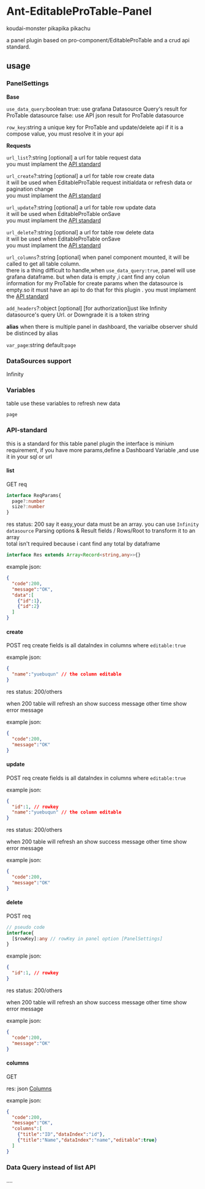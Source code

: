 <!-- This README file is going to be the one displayed on the Grafana.com website for your plugin. Uncomment and replace the content here before publishing.

Remove any remaining comments before publishing as these may be displayed on Grafana.com -->

# Ant-EditableProTable-Panel

koudai-monster pikapika pikachu

a panel plugin based on pro-component/EditableProTable and a crud api standard.

## usage

### PanelSettings

**Base**

```use_data_query```:boolean
true: use grafana Datasource Query‘s result for ProTable datasource
false: use API json result for ProTable datasource

```row_key```:string
a unique key for ProTable and update/delete api
if it is a compose value, you must resolve it in your api

**Requests**

```url_list```?:string [optional]
a url for table request data  
you must implament the [API standard](#api-standard)

```url_create```?:string [optional]
a url for table row create data  
it will be used when EditableProTable request initialdata or refresh data or pagination change  
you must implament the [API standard](#api-standard)

```url_update```?:string [optional]
a url for table row update data  
it will be used when EditableProTable onSave  
you must implament the [API standard](#api-standard)

```url_delete```?:string [optional]
a url for table row delete data  
it will be used when EditableProTable onSave  
you must implament the [API standard](#api-standard)

```url_columns```?:string [optional]
when panel component mounted, it will be called to get all table column.  
there is a thing difficult to handle,when ```use_data_query:true```, panel will use grafana dataframe. but when data is empty ,i cant find any colun information for my ProTable for create params when the datasource is empty.so it must have an api to do that for this plugin .
you must implament the [API standard](#api-standard)

```add_headers```?:object [optional]
[for authorization]just like Infinity datasource's query Url. or Downgrade it is a token string

**alias**
when there is multiple panel in dashboard, the varialbe observer shuld be distinced by alias

```var_page```:string default:```page```

### DataSources support

Infinity

### Variables

table use these variables to refresh new data

```page```

### API-standard

this is a standard for this table panel plugin
the interface is minium requirement, if you have more params,define a Dashboard Variable ,and use it in your sql or url

#### list

GET
req

```ts
interface ReqParams{
  page?:number
  size?:number
}
```

res
status: 200
say it easy,your data must be an array.
you can use ```Infinity datasource```  Parsing options & Result fields / Rows/Root  to transform it to an array  
total isn't required because i cant find any total by dataframe

```ts
interface Res extends Array<Record<string,any>>{}
```

example json:

```json
{
  "code":200,
  "message":"OK",
  "data":[
    {"id":1},
    {"id":2}
  ]
}
```

#### create

POST
req
create fields is all dataIndex in columns where ```editable:true```

example json:

```json
{
  "name":"yuebuqun" // the column editable
}
```

res
status: 200/others

when 200 table will refresh an show success message
other time show error message

example json: 

```json
{
  "code":200,
  "message":"OK"
}
```

#### update

POST
req
create fields is all dataIndex in columns where ```editable:true```

example json:

```json
{
  "id":1, // rowkey
  "name":"yuebuqun" // the column editable
}
```

res
status: 200/others

when 200 table will refresh an show success message
other time show error message

example json:

```json
{
  "code":200,
  "message":"OK"
}
```

#### delete

POST
req

``` ts
// pseudo code
interface{
  [$rowKey]:any // rowKey in panel option [PanelSettings]
}
```

example json:

```json
{
  "id":1, // rowkey
}
```

res
status: 200/others

when 200 table will refresh an show success message
other time show error message

example json: 

```json
{
  "code":200,
  "message":"OK"
}
```

#### columns

GET

res: json
[Columns](https://procomponents.ant.design/components/table#columns-%E5%88%97%E5%AE%9A%E4%B9%89)

example json: 

```json
{
  "code":200,
  "message":"OK",
  "columns":[
    {"title":"ID","dataIndex":"id"},
    {"title":"Name","dataIndex":"name","editable":true}
  ]
}
```

### Data Query instead of list API

....
